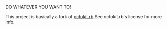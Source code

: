 DO WHATEVER YOU WANT TO!


This project is basically a fork of [octokit.rb](https://github.com/octokit/octokit.rb)
See octokit.rb's license for more info.

